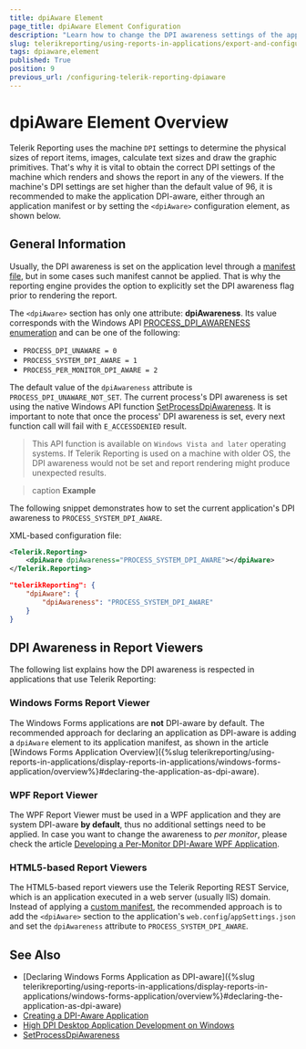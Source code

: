 ```yaml
---
title: dpiAware Element
page_title: dpiAware Element Configuration
description: "Learn how to change the DPI awareness settings of the application through the dpiAware configuration element."
slug: telerikreporting/using-reports-in-applications/export-and-configure/configure-the-report-engine/dpiaware-element
tags: dpiaware,element
published: True
position: 9
previous_url: /configuring-telerik-reporting-dpiaware
---
```


# dpiAware Element Overview

Telerik Reporting uses the machine `DPI` settings to determine the physical sizes of report items, images, calculate text sizes and draw the graphic primitives. That's why it is vital to obtain the correct DPI settings of the machine which renders and shows the report in any of the viewers. If the machine's DPI settings are set higher than the default value of 96, it is recommended to make the application DPI-aware, either through an application manifest or by setting the `<dpiAware>` configuration element, as shown below.

## General Information

Usually, the DPI awareness is set on the application level through a [manifest file](https://learn.microsoft.com/en-us/windows/win32/hidpi/high-dpi-desktop-application-development-on-windows), but in some cases such manifest cannot be applied. That is why the reporting engine provides the option to explicitly set the DPI awareness flag prior to rendering the report.

The `<dpiAware>` section has only one attribute: __dpiAwareness__. Its value corresponds with the Windows API [PROCESS_DPI_AWARENESS enumeration](https://learn.microsoft.com/en-us/windows/win32/api/shellscalingapi/ne-shellscalingapi-process_dpi_awareness) and can be one of the following:

* `PROCESS_DPI_UNAWARE = 0`
* `PROCESS_SYSTEM_DPI_AWARE = 1`
* `PROCESS_PER_MONITOR_DPI_AWARE = 2`

The default value of the `dpiAwareness` attribute is `PROCESS_DPI_UNAWARE_NOT_SET`. The current process's DPI awareness is set using the native Windows API function [SetProcessDpiAwareness](https://learn.microsoft.com/en-us/windows/win32/api/shellscalingapi/nf-shellscalingapi-setprocessdpiawareness). It is important to note that once the process' DPI awareness is set, every next function call will fail with `E_ACCESSDENIED` result.

> This API function is available on `Windows Vista and later` operating systems. If Telerik Reporting is used on a machine with older OS, the DPI awareness would not be set and report rendering might produce unexpected results.

>caption __Example__

The following snippet demonstrates how to set the current application's DPI awareness to `PROCESS_SYSTEM_DPI_AWARE`.

XML-based configuration file:

````XML
<Telerik.Reporting>
	<dpiAware dpiAwareness="PROCESS_SYSTEM_DPI_AWARE"></dpiAware>
</Telerik.Reporting>
````
````JSON
"telerikReporting": {
	"dpiAware": {
		"dpiAwareness": "PROCESS_SYSTEM_DPI_AWARE"
	}
}
````

## DPI Awareness in Report Viewers

The following list explains how the DPI awareness is respected in applications that use Telerik Reporting:

### Windows Forms Report Viewer

The Windows Forms applications are __not__ DPI-aware by default. The recommended approach for declaring an application as DPI-aware is adding a `dpiAware` element to its application manifest, as shown in the article [Windows Forms Application Overview]({%slug telerikreporting/using-reports-in-applications/display-reports-in-applications/windows-forms-application/overview%}#declaring-the-application-as-dpi-aware).

### WPF Report Viewer

The WPF Report Viewer must be used in a WPF application and they are system DPI-aware __by default__, thus no additional settings need to be applied. In case you want to change the awareness to *per monitor*, please check the article [Developing a Per-Monitor DPI-Aware WPF Application](https://learn.microsoft.com/en-us/windows/win32/hidpi/declaring-managed-apps-dpi-aware).

### HTML5-based Report Viewers

The HTML5-based report viewers use the Telerik Reporting REST Service, which is an application executed in a web server (usually IIS) domain. Instead of applying a [custom manifest](https://learn.microsoft.com/en-us/iis/publish/using-web-deploy/using-custom-manifests), the recommended approach is to add the `<dpiAware>` section to the application's `web.config`/`appSettings.json` and set the `dpiAwareness` attribute to `PROCESS_SYSTEM_DPI_AWARE`.

## See Also

* [Declaring Windows Forms Application as DPI-aware]({%slug telerikreporting/using-reports-in-applications/display-reports-in-applications/windows-forms-application/overview%}#declaring-the-application-as-dpi-aware)
* [Creating a DPI-Aware Application](https://learn.microsoft.com/en-us/previous-versions/windows/desktop/ms701681(v=vs.85))
* [High DPI Desktop Application Development on Windows](https://learn.microsoft.com/en-us/windows/win32/hidpi/high-dpi-desktop-application-development-on-windows)
* [SetProcessDpiAwareness](https://learn.microsoft.com/en-us/windows/win32/api/shellscalingapi/nf-shellscalingapi-setprocessdpiawareness)
